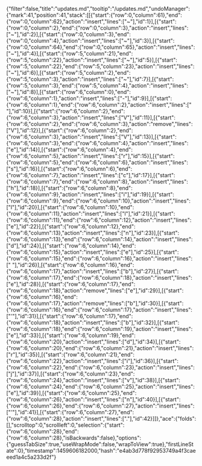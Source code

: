 {"filter":false,"title":"updates.md","tooltip":"/updates.md","undoManager":{"mark":41,"position":41,"stack":[[{"start":{"row":0,"column":61},"end":{"row":0,"column":62},"action":"insert","lines":["~"],"id":1}],[{"start":{"row":0,"column":2},"end":{"row":0,"column":3},"action":"insert","lines":["~"],"id":2}],[{"start":{"row":0,"column":3},"end":{"row":0,"column":4},"action":"insert","lines":["~"],"id":3}],[{"start":{"row":0,"column":64},"end":{"row":0,"column":65},"action":"insert","lines":["~"],"id":4}],[{"start":{"row":5,"column":21},"end":{"row":5,"column":22},"action":"insert","lines":["~"],"id":5}],[{"start":{"row":5,"column":22},"end":{"row":5,"column":23},"action":"insert","lines":["~"],"id":6}],[{"start":{"row":5,"column":2},"end":{"row":5,"column":3},"action":"insert","lines":["~"],"id":7}],[{"start":{"row":5,"column":3},"end":{"row":5,"column":4},"action":"insert","lines":["~"],"id":8}],[{"start":{"row":6,"column":0},"end":{"row":6,"column":1},"action":"insert","lines":["-"],"id":9}],[{"start":{"row":6,"column":1},"end":{"row":6,"column":2},"action":"insert","lines":[" "],"id":10}],[{"start":{"row":6,"column":2},"end":{"row":6,"column":3},"action":"insert","lines":["V"],"id":11}],[{"start":{"row":6,"column":2},"end":{"row":6,"column":3},"action":"remove","lines":["V"],"id":12}],[{"start":{"row":6,"column":2},"end":{"row":6,"column":3},"action":"insert","lines":["V"],"id":13}],[{"start":{"row":6,"column":3},"end":{"row":6,"column":4},"action":"insert","lines":["e"],"id":14}],[{"start":{"row":6,"column":4},"end":{"row":6,"column":5},"action":"insert","lines":["r"],"id":15}],[{"start":{"row":6,"column":5},"end":{"row":6,"column":6},"action":"insert","lines":["s"],"id":16}],[{"start":{"row":6,"column":6},"end":{"row":6,"column":7},"action":"insert","lines":["c"],"id":17}],[{"start":{"row":6,"column":7},"end":{"row":6,"column":8},"action":"insert","lines":["h"],"id":18}],[{"start":{"row":6,"column":8},"end":{"row":6,"column":9},"action":"insert","lines":["i"],"id":19}],[{"start":{"row":6,"column":9},"end":{"row":6,"column":10},"action":"insert","lines":["l"],"id":20}],[{"start":{"row":6,"column":10},"end":{"row":6,"column":11},"action":"insert","lines":["l"],"id":21}],[{"start":{"row":6,"column":11},"end":{"row":6,"column":12},"action":"insert","lines":["e"],"id":22}],[{"start":{"row":6,"column":12},"end":{"row":6,"column":13},"action":"insert","lines":["n"],"id":23}],[{"start":{"row":6,"column":13},"end":{"row":6,"column":14},"action":"insert","lines":["d"],"id":24}],[{"start":{"row":6,"column":14},"end":{"row":6,"column":15},"action":"insert","lines":["e"],"id":25}],[{"start":{"row":6,"column":15},"end":{"row":6,"column":16},"action":"insert","lines":[" "],"id":26}],[{"start":{"row":6,"column":16},"end":{"row":6,"column":17},"action":"insert","lines":["b"],"id":27}],[{"start":{"row":6,"column":17},"end":{"row":6,"column":18},"action":"insert","lines":["e"],"id":28}],[{"start":{"row":6,"column":17},"end":{"row":6,"column":18},"action":"remove","lines":["e"],"id":29}],[{"start":{"row":6,"column":16},"end":{"row":6,"column":17},"action":"remove","lines":["b"],"id":30}],[{"start":{"row":6,"column":16},"end":{"row":6,"column":17},"action":"insert","lines":["'"],"id":31}],[{"start":{"row":6,"column":17},"end":{"row":6,"column":18},"action":"insert","lines":["b"],"id":32}],[{"start":{"row":6,"column":18},"end":{"row":6,"column":19},"action":"insert","lines":["e"],"id":33}],[{"start":{"row":6,"column":19},"end":{"row":6,"column":20},"action":"insert","lines":["d"],"id":34}],[{"start":{"row":6,"column":20},"end":{"row":6,"column":21},"action":"insert","lines":["r"],"id":35}],[{"start":{"row":6,"column":21},"end":{"row":6,"column":22},"action":"insert","lines":["i"],"id":36}],[{"start":{"row":6,"column":22},"end":{"row":6,"column":23},"action":"insert","lines":["j"],"id":37}],[{"start":{"row":6,"column":23},"end":{"row":6,"column":24},"action":"insert","lines":["v"],"id":38}],[{"start":{"row":6,"column":24},"end":{"row":6,"column":25},"action":"insert","lines":["e"],"id":39}],[{"start":{"row":6,"column":25},"end":{"row":6,"column":26},"action":"insert","lines":["n"],"id":40}],[{"start":{"row":6,"column":26},"end":{"row":6,"column":27},"action":"insert","lines":["'"],"id":41}],[{"start":{"row":6,"column":27},"end":{"row":6,"column":28},"action":"insert","lines":["."],"id":42}]]},"ace":{"folds":[],"scrolltop":0,"scrollleft":0,"selection":{"start":{"row":6,"column":28},"end":{"row":6,"column":28},"isBackwards":false},"options":{"guessTabSize":true,"useWrapMode":false,"wrapToView":true},"firstLineState":0},"timestamp":1459606182000,"hash":"e4ab3d778f92953749a4f3caeeed1a4c5a233d2f"}